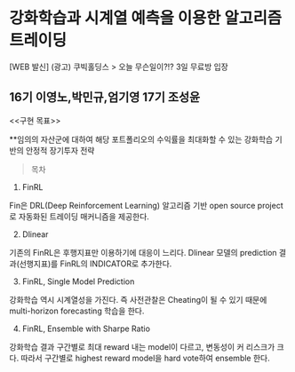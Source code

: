 # 강화학습과 시계열 예측을 이용한 알고리즘 트레이딩
[WEB 발신] (광고) 쿠빅홀딩스 > 오늘 무슨일이?!? 3일 무료방 입장
## 16기 이영노,박민규,엄기영  17기 조성윤

<<구현 목표>>

**임의의 자산군에 대하여 해당 포트폴리오의 수익률을 최대화할 수 있는 강화학습 기반의 안정적 장기투자 전략

>목차
1. FinRL

Fin은 DRL(Deep Reinforcement Learning) 알고리즘 기반 open source project로 자동화된 트레이딩 매커니즘을 제공한다.

2. Dlinear

기존의 FinRL은 후행지표만 이용하기에 대응이 느리다. Dlinear 모델의 prediction 결과(선행지표)를 FinRL의 INDICATOR로 추가한다.

3. FinRL, Single Model Prediction

강화학습 역시 시계열성을 가진다. 즉 사전관찰은 Cheating이 될 수 있기 때문에 multi-horizon forecasting 학습을 한다.

4. FinRL, Ensemble with Sharpe Ratio

강화학습 결과 구간별로 최대 reward 내는 model이 다르고, 변동성이 커 리스크가 크다. 따라서 구간별로 highest reward model을 hard vote하여 ensemble 한다.
